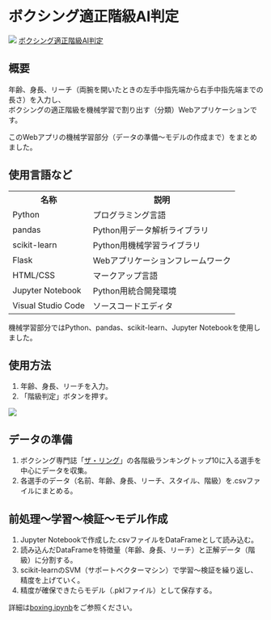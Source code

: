 <h1>ボクシング適正階級AI判定</h1>
<img src="https://user-images.githubusercontent.com/125285302/226239070-d52120b1-070f-48c0-877f-5a7126b9bc36.jpg">
<a href="https://ongakuriron.com/boxing">ボクシング適正階級AI判定</a>
<h2>概要</h2>
<p>年齢、身長、リーチ（両腕を開いたときの左手中指先端から右手中指先端までの長さ）を入力し、<br>ボクシングの適正階級を機械学習で割り出す（分類）Webアプリケーションです。</p>
<p>このWebアプリの機械学習部分（データの準備～モデルの作成まで）をまとめました。</p>
<h2>使用言語など</h2>
<table>
  <tr>
    <th>名称</th>
    <th>説明</th>
  </tr>
  <tr>
    <td>Python</td>
    <td>プログラミング言語</td>
  </tr>
  <tr>
    <td>pandas</td>
    <td>Python用データ解析ライブラリ</td>
  </tr>
  <tr>
    <td>scikit-learn</td>
    <td>Python用機械学習ライブラリ</td>
  </tr>
  <tr>
    <td>Flask</td>
    <td>Webアプリケーションフレームワーク</td>
  </tr>
  <tr>
    <td>HTML/CSS</td>
    <td>マークアップ言語</td>
  </tr>
  <tr>
    <td>Jupyter Notebook</td>
    <td>Python用統合開発環境</td>
  </tr>
  <tr>
    <td>Visual Studio Code</td>
    <td>ソースコードエディタ</td>
  </tr>
</table>
<p>機械学習部分ではPython、pandas、scikit-learn、Jupyter Notebookを使用しました。</p>
<h2>使用方法</h2>
<ol>
  <li>年齢、身長、リーチを入力。</li>
  <li>「階級判定」ボタンを押す。</li>
</ol>
<img src="https://user-images.githubusercontent.com/125285302/226238926-3b489907-87e1-469d-a116-8e907f0a6379.jpg">
<h2>データの準備</h2>
<ol>
  <li>ボクシング専門誌「<a href="https://www.ringtv.com/ratings/">ザ・リング</a>」の各階級ランキングトップ10に入る選手を中心にデータを収集。</li>
  <li>各選手のデータ（名前、年齢、身長、リーチ、スタイル、階級）を.csvファイルにまとめる。</li>
</ol>
<h2>前処理～学習～検証～モデル作成</h2>
<ol>
  <li>Jupyter Notebookで作成した.csvファイルをDataFrameとして読み込む。</li>
  <li>読み込んだDataFrameを特徴量（年齢、身長、リーチ）と正解データ（階級）に分割する。</li>
  <li>scikit-learnのSVM（サポートベクターマシン）で学習～検証を繰り返し、精度を上げていく。</li>
  <li>精度が確保できたらモデル（.pklファイル）として保存する。</li>
</ol>
<p>詳細は<a href="https://github.com/oiudon/boxing/blob/main/boxing.ipynb">boxing.ipynb</a>をご参照ください。</p>

